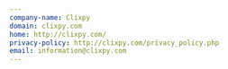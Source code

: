 ```yaml
---
company-name: Clixpy
domain: clixpy.com
home: http://clixpy.com/
privacy-policy: http://clixpy.com/privacy_policy.php
email: information@clixpy.com
---
```





